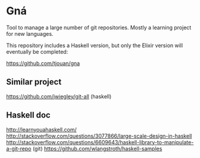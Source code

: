 Gná
===

  Tool to manage a large number of git repositories. Mostly a learning
project for new languages.

  This repository includes a Haskell version, but only the Elixir
version will eventually be completed:

  https://github.com/tjouan/gna


Similar project
---------------

https://github.com/jwiegley/git-all (haskell)


Haskell doc
-----------

http://learnyouahaskell.com/
http://stackoverflow.com/questions/3077866/large-scale-design-in-haskell
http://stackoverflow.com/questions/6609643/haskell-library-to-manipulate-a-git-repo (git)
https://github.com/wlangstroth/haskell-samples
